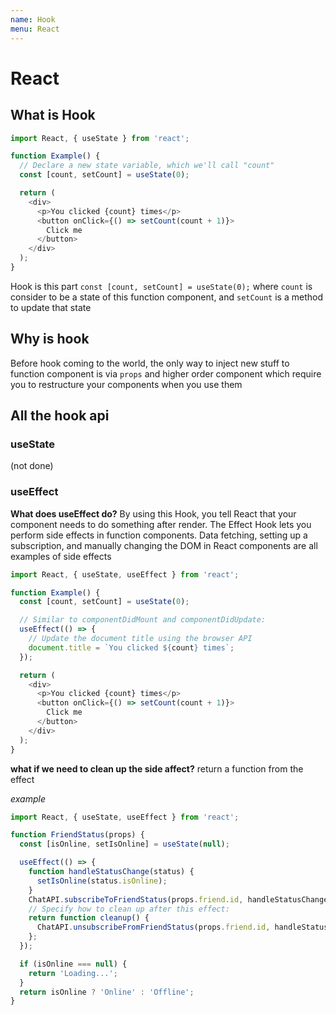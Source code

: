 ```yaml
---
name: Hook
menu: React
---
```


# React

## What is Hook

```js
import React, { useState } from 'react';

function Example() {
  // Declare a new state variable, which we'll call "count"
  const [count, setCount] = useState(0);

  return (
    <div>
      <p>You clicked {count} times</p>
      <button onClick={() => setCount(count + 1)}>
        Click me
      </button>
    </div>
  );
}
```

Hook is this part `const [count, setCount] = useState(0);` where `count` is consider to be a state of this function component, and `setCount` is a method to update that state

## Why is hook

Before hook coming to the world, the only way to inject new stuff to function component is via `props` and higher order component which require you to restructure your components when you use them

## All the hook api

### useState

(not done)

### useEffect

**What does useEffect do?** By using this Hook, you tell React that your component needs to do something after render. The Effect Hook lets you perform side effects in function components. Data fetching, setting up a subscription, and manually changing the DOM in React components are all examples of side effects

```js
import React, { useState, useEffect } from 'react';

function Example() {
  const [count, setCount] = useState(0);

  // Similar to componentDidMount and componentDidUpdate:
  useEffect(() => {
    // Update the document title using the browser API
    document.title = `You clicked ${count} times`;
  });

  return (
    <div>
      <p>You clicked {count} times</p>
      <button onClick={() => setCount(count + 1)}>
        Click me
      </button>
    </div>
  );
}
```


**what if we need to clean up the side affect?** return a function from the effect

*example*
```js
import React, { useState, useEffect } from 'react';

function FriendStatus(props) {
  const [isOnline, setIsOnline] = useState(null);

  useEffect(() => {
    function handleStatusChange(status) {
      setIsOnline(status.isOnline);
    }
    ChatAPI.subscribeToFriendStatus(props.friend.id, handleStatusChange);
    // Specify how to clean up after this effect:
    return function cleanup() {
      ChatAPI.unsubscribeFromFriendStatus(props.friend.id, handleStatusChange);
    };
  });

  if (isOnline === null) {
    return 'Loading...';
  }
  return isOnline ? 'Online' : 'Offline';
}
``` 




